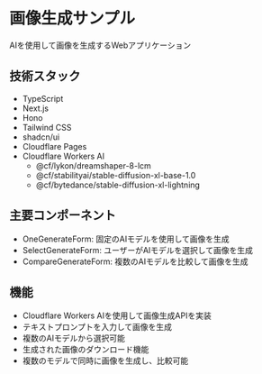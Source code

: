 # 画像生成サンプル

AIを使用して画像を生成するWebアプリケーション

## 技術スタック

- TypeScript
- Next.js
- Hono
- Tailwind CSS
- shadcn/ui
- Cloudflare Pages
- Cloudflare Workers AI
  - @cf/lykon/dreamshaper-8-lcm
  - @cf/stabilityai/stable-diffusion-xl-base-1.0
  - @cf/bytedance/stable-diffusion-xl-lightning

## 主要コンポーネント
	
- OneGenerateForm: 固定のAIモデルを使用して画像を生成
- SelectGenerateForm: ユーザーがAIモデルを選択して画像を生成
- CompareGenerateForm: 複数のAIモデルを比較して画像を生成

## 機能

- Cloudflare Workers AIを使用して画像生成APIを実装
- テキストプロンプトを入力して画像を生成
- 複数のAIモデルから選択可能
- 生成された画像のダウンロード機能
- 複数のモデルで同時に画像を生成し、比較可能

